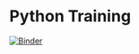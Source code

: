 # Python Training 

[![Binder](https://mybinder.org/badge.svg)](https://mybinder.org/v2/gh/MrKriss/PythonTraining/master)
